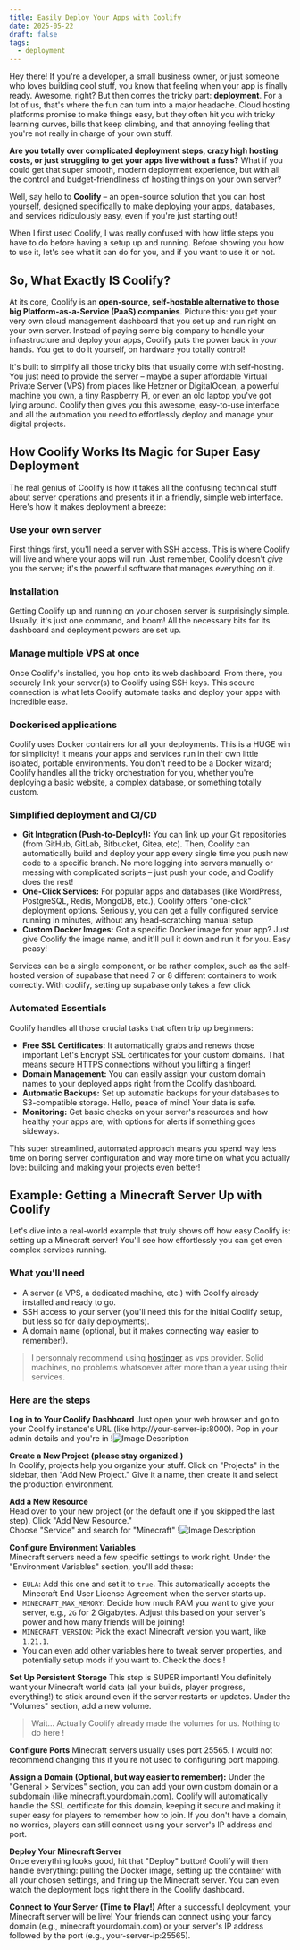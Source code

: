 ```yaml
---
title: Easily Deploy Your Apps with Coolify
date: 2025-05-22
draft: false
tags:
  - deployment
---
```


Hey there! If you're a developer, a small business owner, or just someone who loves building cool stuff, you know that feeling when your app is finally ready. Awesome, right? But then comes the tricky part: **deployment**. For a lot of us, that's where the fun can turn into a major headache. Cloud hosting platforms promise to make things easy, but they often hit you with tricky learning curves, bills that keep climbing, and that annoying feeling that you're not really in charge of your own stuff.

**Are you totally over complicated deployment steps, crazy high hosting costs, or just struggling to get your apps live without a fuss?** What if you could get that super smooth, modern deployment experience, but with all the control and budget-friendliness of hosting things on your own server?

Well, say hello to **Coolify** – an open-source solution that you can host yourself, designed specifically to make deploying your apps, databases, and services ridiculously easy, even if you're just starting out!

When I first used Coolify, I was really confused with how little steps you have to do before having a setup up and running. Before showing you how to use it, let's see what it can do for you, and if you want to use it or not.

## So, What Exactly IS Coolify?

At its core, Coolify is an **open-source, self-hostable alternative to those big Platform-as-a-Service (PaaS) companies**. Picture this: you get your very own cloud management dashboard that you set up and run right on your own server. Instead of paying some big company to handle your infrastructure and deploy your apps, Coolify puts the power back in _your_ hands. You get to do it yourself, on hardware you totally control!

It's built to simplify all those tricky bits that usually come with self-hosting. You just need to provide the server – maybe a super affordable Virtual Private Server (VPS) from places like Hetzner or DigitalOcean, a powerful machine you own, a tiny Raspberry Pi, or even an old laptop you've got lying around. Coolify then gives you this awesome, easy-to-use interface and all the automation you need to effortlessly deploy and manage your digital projects.

## How Coolify Works Its Magic for Super Easy Deployment

The real genius of Coolify is how it takes all the confusing technical stuff about server operations and presents it in a friendly, simple web interface. Here's how it makes deployment a breeze:

### Use your own server
First things first, you'll need a server with SSH access. This is where Coolify will live and where your apps will run. Just remember, Coolify doesn't _give_ you the server; it's the powerful software that manages everything _on_ it.

### Installation
Getting Coolify up and running on your chosen server is surprisingly simple. Usually, it's just one command, and boom! All the necessary bits for its dashboard and deployment powers are set up.
    
### Manage multiple VPS at once
Once Coolify's installed, you hop onto its web dashboard. From there, you securely link your server(s) to Coolify using SSH keys. This secure connection is what lets Coolify automate tasks and deploy your apps with incredible ease.

### Dockerised applications
Coolify uses Docker containers for all your deployments. This is a HUGE win for simplicity! It means your apps and services run in their own little isolated, portable environments. You don't need to be a Docker wizard; Coolify handles all the tricky orchestration for you, whether you're deploying a basic website, a complex database, or something totally custom.
    
### Simplified deployment and CI/CD
- **Git Integration (Push-to-Deploy!):** You can link up your Git repositories (from GitHub, GitLab, Bitbucket, Gitea, etc). Then, Coolify can automatically build and deploy your app every single time you push new code to a specific branch. No more logging into servers manually or messing with complicated scripts – just push your code, and Coolify does the rest!
- **One-Click Services:** For popular apps and databases (like WordPress, PostgreSQL, Redis, MongoDB, etc.), Coolify offers "one-click" deployment options. Seriously, you can get a fully configured service running in minutes, without any head-scratching manual setup.
- **Custom Docker Images:** Got a specific Docker image for your app? Just give Coolify the image name, and it'll pull it down and run it for you. Easy peasy!

Services can be a single component, or be rather complex, such as the self-hosted version of supabase that need 7 or 8 different containers to work correctly. With coolify, setting up supabase only takes a few click

### Automated Essentials
Coolify handles all those crucial tasks that often trip up beginners:
- **Free SSL Certificates:** It automatically grabs and renews those important Let's Encrypt SSL certificates for your custom domains. That means secure HTTPS connections without you lifting a finger!
- **Domain Management:** You can easily assign your custom domain names to your deployed apps right from the Coolify dashboard.
- **Automatic Backups:** Set up automatic backups for your databases to S3-compatible storage. Hello, peace of mind! Your data is safe.
- **Monitoring:** Get basic checks on your server's resources and how healthy your apps are, with options for alerts if something goes sideways.

This super streamlined, automated approach means you spend way less time on boring server configuration and way more time on what you actually love: building and making your projects even better!

## Example: Getting a Minecraft Server Up with Coolify
Let's dive into a real-world example that truly shows off how easy Coolify is: setting up a Minecraft server! You'll see how effortlessly you can get even complex services running.

### What you'll need
- A server (a VPS, a dedicated machine, etc.) with Coolify already installed and ready to go.
- SSH access to your server (you'll need this for the initial Coolify setup, but less so for daily deployments).
- A domain name (optional, but it makes connecting way easier to remember!).

> I personnaly recommend using [hostinger](https://hostinger.fr?REFERRALCODE=AG8ROTOURI3W) as vps provider. Solid machines, no problems whatsoever after more than a year using their services.
    

### Here are the steps
**Log in to Your Coolify Dashboard**
Just open your web browser and go to your Coolify instance's URL (like http://your-server-ip:8000). Pop in your admin details and you're in
!![Image Description](/images/attachments/Pasted%20image%2020250522102419.png)

**Create a New Project (please stay organized.)**    
In Coolify, projects help you organize your stuff. Click on "Projects" in the sidebar, then "Add New Project." Give it a name, then create it and select the production environment.

**Add a New Resource**    
Head over to your new project (or the default one if you skipped the last step). Click "Add New Resource."    
Choose "Service" and search for "Minecraft"
!![Image Description](/images/attachments/Pasted%20image%2020250522102454.png)
    
**Configure Environment Variables**    
Minecraft servers need a few specific settings to work right. Under the "Environment Variables" section, you'll add these:
    
- `EULA`: Add this one and set it to `true`. This automatically accepts the Minecraft End User License Agreement when the server starts up.
- `MINECRAFT_MAX_MEMORY`: Decide how much RAM you want to give your server, e.g., `2G` for 2 Gigabytes. Adjust this based on your server's power and how many friends will be joining!
- `MINECRAFT_VERSION`: Pick the exact Minecraft version you want, like `1.21.1`.
- You can even add other variables here to tweak server properties, and potentially setup mods if you want to. Check the docs !
	
**Set Up Persistent Storage**
This step is SUPER important! You definitely want your Minecraft world data (all your builds, player progress, everything!) to stick around even if the server restarts or updates. Under the "Volumes" section, add a new volume.

> Wait... Actually Coolify already made the volumes for us. Nothing to do here !

**Configure Ports**
Minecraft servers usually uses port 25565. I would not recommend changing this if you're not used to configuring port mapping.
    
**Assign a Domain (Optional, but way easier to remember):**
Under the "General > Services" section, you can add your own custom domain or a subdomain (like minecraft.yourdomain.com). Coolify will automatically handle the SSL certificate for this domain, keeping it secure and making it super easy for players to remember how to join. If you don't have a domain, no worries, players can still connect using your server's IP address and port.
    
**Deploy Your Minecraft Server**    
Once everything looks good, hit that "Deploy" button! Coolify will then handle everything: pulling the Docker image, setting up the container with all your chosen settings, and firing up the Minecraft server. You can even watch the deployment logs right there in the Coolify dashboard.
    
**Connect to Your Server (Time to Play!)**
After a successful deployment, your Minecraft server will be live! Your friends can connect using your fancy domain (e.g., minecraft.yourdomain.com) or your server's IP address followed by the port (e.g., your-server-ip:25565).